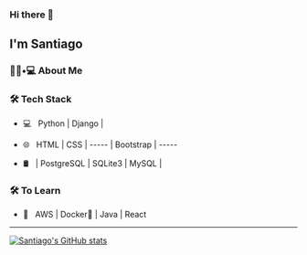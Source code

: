 ### Hi there 👋<h2> I'm Santiago</h2>



<h3> 👨🏻•💻 About Me </h3>









<h3>🛠 Tech Stack</h3>



- 💻 &nbsp; Python | Django |

- 🌐 &nbsp; HTML | CSS | ----- | Bootstrap | -----

- 🛢 &nbsp; | PostgreSQL | SQLite3 | MySQL |







<h3>🛠 To Learn</h3>

- 🔧 &nbsp; AWS | Docker🐳 | Java | React

<hr>


[![Santiago's GitHub stats](https://github-readme-stats.vercel.app/api?username=santideveloper-lab)](https://github.com/santideveloper-lab/github-readme-stats)







